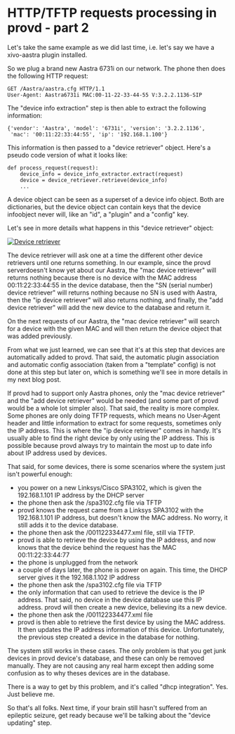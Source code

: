 HTTP/TFTP requests processing in provd - part 2
===============================================

Let's take the same example as we did last time, i.e. let's say we have
a xivo-aastra plugin installed.

So we plug a brand new Aastra 6731i on our network. The phone then does
the following HTTP request:

~~~
GET /Aastra/aastra.cfg HTTP/1.1
User-Agent: Aastra6731i MAC:00-11-22-33-44-55 V:3.2.2.1136-SIP
~~~


The "device info extraction" step is then able to extract the following
information:

~~~
{'vendor': 'Aastra', 'model': '6731i', 'version': '3.2.2.1136',
 'mac': '00:11:22:33:44:55', 'ip': '192.168.1.100'}
~~~


This information is then passed to a "device retriever" object. Here's a
pseudo code version of what it looks like:

~~~
def process_request(request):
    device_info = device_info_extractor.extract(request)
    device = device_retriever.retrieve(device_info)
    ...
~~~


A device object can be seen as a superset of a device info object. Both
are dictionaries, but the device object can contain keys that the device
infoobject never will, like an "id", a "plugin" and a "config" key.

Let's see in more details what happens in this "device retriever"
object:

[![Device
retriever](/images/blog/provd/device-retriever_m.jpg "Device retriever, avr. 2012")](/images/blog/provd/device-retriever.png "Device retriever")

The device retriever will ask one at a time the different other device
retrievers until one returns something. In our example, since the provd
serverdoesn't know yet about our Aastra, the "mac device retriever" will
returns nothing because there is no device with the MAC address
00:11:22:33:44:55 in the device database, then the "SN (serial number)
device retriever" will returns nothing because no SN is used with
Aastra, then the "ip device retriever" will also returns nothing, and
finally, the "add device retriever" will add the new device to the
database and return it.

On the next requests of our Aastra, the "mac device retriever" will
search for a device with the given MAC and will then return the device
object that was added previously.

From what we just learned, we can see that it's at this step that
devices are automatically added to provd. That said, the automatic
plugin association and automatic config association (taken from a
"template" config) is not done at this step but later on, which is
something we'll see in more details in my next blog post.

If provd had to support only Aastra phones, only the "mac device
retriever" and the "add device retriever" would be needed (and some part
of provd would be a whole lot simpler also). That said, the reality is
more complex. Some phones are only doing TFTP requests, which means no
User-Agent header and little information to extract for some requests,
sometimes only the IP address. This is where the "ip device retriever"
comes in handy. It's usually able to find the right device by only using
the IP address. This is possible because provd always try to maintain
the most up to date info about IP address used by devices.

That said, for some devices, there is some scenarios where the system
just isn't powerful enough:

-   you power on a new Linksys/Cisco SPA3102, which is given the
    192.168.1.101 IP address by the DHCP server
-   the phone then ask the /spa3102.cfg file via TFTP
-   provd knows the request came from a Linksys SPA3102 with the
    192.168.1.101 IP address, but doesn't know the MAC address. No
    worry, it still adds it to the device database.
-   the phone then ask the /001122334477.xml file, still via TFTP.
-   provd is able to retrieve the device by using the IP address, and
    now knows that the device behind the request has the MAC
    00:11:22:33:44:77
-   the phone is unplugged from the network
-   a couple of days later, the phone is power on again. This time, the
    DHCP server gives it the 192.168.1.102 IP address
-   the phone then ask the /spa3102.cfg file via TFTP
-   the only information that can used to retrieve the device is the
    IP address. That said, no device in the device database use this
    IP address. provd will then create a new device, believing its a
    new device.
-   the phone then ask the /001122334477.xml file
-   provd is then able to retrieve the first device by using the
    MAC address. It then updates the IP address information of
    this device. Unfortunately, the previous step created a device in
    the database for nothing.

The system still works in these cases. The only problem is that you get
junk devices in provd device's database, and these can only be removed
manually. They are not causing any real harm except then adding some
confusion as to why theses devices are in the database.

There is a way to get by this problem, and it's called "dhcp
integration". Yes. Just believe me.

So that's all folks. Next time, if your brain still hasn't suffered from
an epileptic seizure, get ready because we'll be talking about the
"device updating" step.
